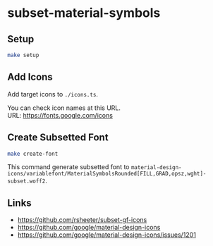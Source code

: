 # subset-material-symbols


## Setup

```sh
make setup
```

## Add Icons

Add target icons to `./icons.ts`.  

You can check icon names at this URL.  
URL: https://fonts.google.com/icons

## Create Subsetted Font

```sh
make create-font
```

This command generate subsetted font to `material-design-icons/variablefont/MaterialSymbolsRounded[FILL,GRAD,opsz,wght]-subset.woff2`.


## Links

- https://github.com/rsheeter/subset-gf-icons
- https://github.com/google/material-design-icons
- https://github.com/google/material-design-icons/issues/1201
